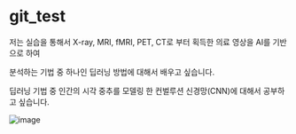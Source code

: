 # git_test

저는 실습을 통해서 X-ray, MRI, fMRI, PET, CT로 부터 획득한 의료 영상을 AI를 기반으로 하여

분석하는 기법 중 하나인 딥러닝 방법에 대해서 배우고 싶습니다.

딥러닝 기법 중 인간의 시각 중추를 모델링 한 컨벌루션 신경망(CNN)에 대해서 공부하고 싶습니다. 

![image](https://user-images.githubusercontent.com/114749643/193734685-6006af18-f144-4d09-9c5a-8ebba30ef4ba.png)

